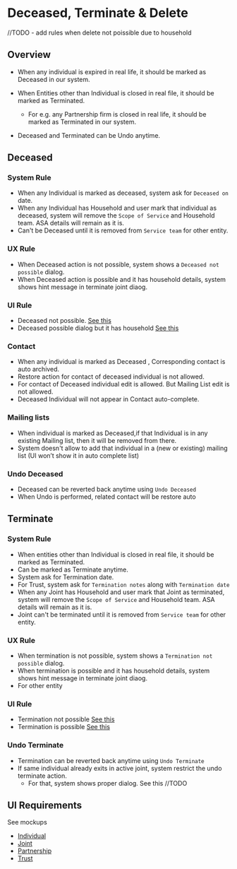 # Deceased, Terminate & Delete

//TODO - add rules when delete not poissible due to household

## Overview

- When any individual is expired in real life, it should be marked as Deceased in our system.
- When Entities other than Individual is closed in real file, it should be marked as Terminated. 
  - For e.g. any Partnership firm is closed in real life, it should be marked as Terminated in our system.

- Deceased and Terminated can be Undo anytime.

## Deceased
### System Rule
- When any Individual is marked as deceased, system ask for `Deceased on` date.
- When any Individual has Household and user mark that individual as deceased, system will remove the `Scope of Service` and Household team. ASA details will remain as it is. 
- Can't be Deceased until it is removed from `Service team` for other entity.

### UX Rule
- When Deceased action is not possible, system shows a `Deceased not possible` dialog.
- When Deceased action is possible and it has household details, system shows hint message in terminate joint diaog. 

### UI Rule
- Deceased not possible. [See this](https://drive.google.com/file/d/12FrjUxq-aUL5HNOtgzrOELXXnxAuWJ3t/view?usp=sharing)
- Deceased possible dialog but it has household [See this](https://drive.google.com/file/d/1hBF3nj54J7RI6hZsMQ6jCDpbQqAxq1Hn/view?usp=sharing)



### Contact

- When any individual is marked as Deceased , Corresponding contact is auto archived.
- Restore action for contact of deceased individual is not allowed.
- For contact of Deceased individual edit is allowed. But Mailing List edit is not allowed.
- Deceased Individual will not appear in Contact auto-complete. 

### Mailing lists

- When individual is marked as Deceased,if that Individual is in any existing Mailing list, then it will be removed from there. 
- System doesn't allow to add that individual in a (new or existing) mailing list (UI won’t show it in auto complete list)

### Undo Deceased

- Deceased can be reverted back anytime using `Undo Deceased`
- When Undo is performed, related contact will be restore auto

## Terminate

### System Rule
- When entities other than Individual is closed in real file, it should be marked as Terminated. 
- Can be marked as Terminate anytime.
- System ask for Termination date.
- For Trust, system ask for `Termination notes` along with `Termination date`
- When any Joint has Household and user mark that Joint as terminated, system will remove the `Scope of Service` and Household team. ASA details will remain as it is. 
- Joint can't be terminated until it is removed from `Service team` for other entity.

### UX Rule
- When termination is not possible, system shows a `Termination not possible` dialog.
- When termination is possible and it has household details, system shows hint message in terminate joint diaog. 
- For other entity 

### UI Rule
- Termination not possible [See this](https://drive.google.com/file/d/1q-gvFvmjbdN7XK_5zcy06XWM5oYm50rB/view?usp=sharing)
- Termination is possible [See this](https://drive.google.com/file/d/1_lcOXlXQONdVt4TXe8vggcUebB6g1Vg4/view?usp=sharing)


### Undo Terminate

- Termination can be reverted back anytime using `Undo Terminate`
- If same individual already exits in active joint, system restrict the undo terminate action. 
  - For that, system shows proper dialog. See this //TODO

## UI Requirements

See mockups

- [Individual](https://drive.google.com/drive/u/0/folders/1AiOKWn-dF54_9tZ_e4M-7PPhcLNPrfYV)
- [Joint](https://drive.google.com/drive/u/0/folders/1ndv-V3XBKHnA7gg_v9YK99o6_b9Ybj-x)
- [Partnership](https://drive.google.com/drive/u/0/folders/1pz49vTxi-G_5akRIZldifbmwWGPxsMKp)
- [Trust](https://drive.google.com/drive/u/0/folders/1A7_nX8sogd3ntkqPAPmbxAtUPz8EPaBO)